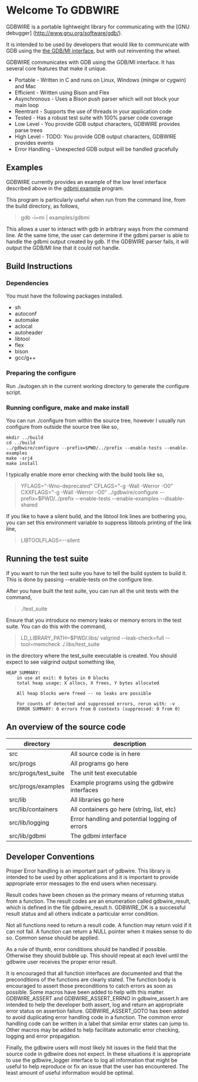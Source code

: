 # Welcome To GDBWIRE

GDBWIRE is a portable lightweight library for communicating with the [GNU debugger] (http://www.gnu.org/software/gdb/).

It is intended to be used by developers that would like to communicate with
GDB using the [the GDB/MI interface](https://sourceware.org/gdb/onlinedocs/gdb/GDB_002fMI.html), but with out reinventing the wheel.

GDBWIRE communicates with GDB using the GDB/MI interface. It has several
core features that make it unique.

- Portable - Written in C and runs on Linux, Windows (mingw or cygwin) and Mac
- Efficient - Written using Bison and Flex
- Asynchronous - Uses a Bison push parser which will not block your main loop
- Reentrant - Supports the use of threads in your application code
- Tested - Has a robust test suite with 100% parser code coverage
- Low Level - You provide GDB output characters, GDBWIRE provides parse trees
- High Level - TODO: You provide GDB output characters, GDBWIRE provides events
- Error Handling - Unexpected GDB output will be handled gracefully

## Examples

GDBWIRE currently provides an example of the low level interface described
above in the [gdbmi example](src/progs/examples/gdbmi_example.c) program.

This program is particularly useful when run from the command line, from the
build directory, as follows,
>   gdb -i=mi <gdb arguments> | examples/gdbmi

This allows a user to interact with gdb in arbitrary ways from the 
command line. At the same time, the user can determine if the gdbmi
parser is able to handle the gdbmi output created by gdb. If the GDBWIRE
parser fails, it will output the GDB/MI line that it could not handle.

## Build Instructions

### Dependencies

You must have the following packages installed.
- sh
- autoconf
- automake
- aclocal
- autoheader
- libtool
- flex
- bison
- gcc/g++

### Preparing the configure

Run ./autogen.sh in the current working directory to generate the configure
script.

### Running configure, make and make install

You can run ./configure from within the source tree, however I usually run
configure from outside the source tree like so,
```
mkdir ../build
cd ../build
../gdbwire/configure --prefix=$PWD/../prefix --enable-tests --enable-examples
make -srj4
make install
```

I typically enable more error checking with the build tools like so,

> YFLAGS="-Wno-deprecated" CFLAGS="-g -Wall -Werror -O0" CXXFLAGS="-g -Wall -Werror -O0" ../gdbwire/configure --prefix=$PWD/../prefix --enable-tests --enable-examples --disable-shared

If you like to have a silent build, and the libtool link lines are bothering
you, you can set this environment variable to suppress libtools printing of
the link line,
>  LIBTOOLFLAGS=--silent

## Running the test suite

If you want to run the test suite you have to tell the build system
to build it. This is done by passing --enable-tests on the configure line.

After you have built the test suite, you can run all the unit tests with
the command,
>  ./test\_suite

Ensure that you introduce no memory leaks or memory errors in the test suite.
You can do this with the command,
>  LD_LIBRARY_PATH=$PWD/.libs/ valgrind  --leak-check=full --tool=memcheck ./.libs/test_suite

in the directory where the test\_suite executable is created. You should
expect to see valgrind output something like,
 
    HEAP SUMMARY:
        in use at exit: 0 bytes in 0 blocks
        total heap usage: X allocs, X frees, Y bytes allocated

        All heap blocks were freed -- no leaks are possible

        For counts of detected and suppressed errors, rerun with: -v
        ERROR SUMMARY: 0 errors from 0 contexts (suppressed: 0 from 0)

## An overview of the source code

directory               | description
---                     | ---
src                     | All source code is in here
src/progs               | All programs go here
src/progs/test\_suite   | The unit test executable
src/progs/examples      | Example programs using the gdbwire interfaces
src/lib                 | All libraries go here
src/lib/containers      | All containers go here (string, list, etc)
src/lib/logging         | Error handling and potential logging of errors
src/lib/gdbmi           | The gdbmi interface

## Developer Conventions

Proper Error handling is an important part of gdbwire. This library
is intended to be used by other applications and it is important to provide
appropriate error messages to the end users when necessary.

Result codes have been chosen as the primary means of returning status
from a function. The result codes are an enumeration called gdbwire_result,
which is defined in the file gdbwire_result.h. GDBWIRE_OK is a successful
result status and all others indicate a particular error condition.

Not all functions need to return a result code. A function may return
void if it can not fail. A function can return a NULL pointer when it makes
sense to do so. Common sense should be applied.

As a rule of thumb, error conditions should be handled if possible.
Otherwise they should bubble up. This should repeat at each level until
the gdbwire user receives the proper error result.

It is encouraged that all function interfaces are documented and that
the preconditions of the functions are clearly stated. The function body
is encouraged to assert those preconditions to catch errors as soon as
possible. Some macros have been added to help with this matter.
GDBWIRE_ASSERT and GDBWIRE_ASSERT_ERRNO in gdbwire_assert.h are intended
to help the developer both assert, log and return an appropriate
error status on assertion failure. GDBWIRE_ASSERT_GOTO has been added
to avoid duplicating error handling code in a function. The common
error handling code can be written in a label that similar error
states can jump to. Other macros may be added to help facilitate
automatic error checking, logging and error propagation.

Finally, the gdbwire users will most likely hit issues in the field
that the source code in gdbwire does not expect. In these situations
it is appropriate to use the gdbwire_logger interface to log all
information that might be useful to help reproduce or fix an issue
that the user has encountered. The least amount of useful information
would be optimal.

